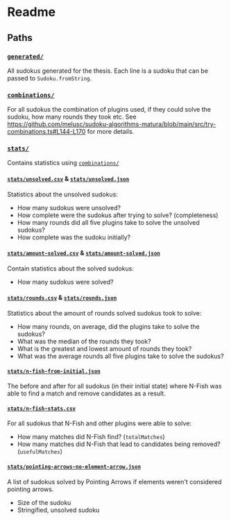 # Readme

## Paths

### [`generated/`][]

All sudokus generated for the thesis. Each line is a sudoku that can be passed to `Sudoku.fromString`.

### [`combinations/`][]

For all sudokus the combination of plugins used, if they could solve the sudoku, how many rounds they took etc. See <https://github.com/melusc/sudoku-algorithms-matura/blob/main/src/try-combinations.ts#L144-L170> for more details.

### [`stats/`][]

Contains statistics using [`combinations/`][]

#### [`stats/unsolved.csv`][] & [`stats/unsolved.json`][]

Statistics about the unsolved sudokus:

- How many sudokus were unsolved?
- How complete were the sudokus after trying to solve? (completeness)
- How many rounds did all five plugins take to solve the unsolved sudokus?
- How complete was the sudoku initially?

#### [`stats/amount-solved.csv`][] & [`stats/amount-solved.json`][]

Contain statistics about the solved sudokus:

- How many sudokus were solved?

#### [`stats/rounds.csv`][] & [`stats/rounds.json`][]

Statistics about the amount of rounds solved sudokus took to solve:

- How many rounds, on average, did the plugins take to solve the sudokus?
- What was the median of the rounds they took?
- What is the greatest and lowest amount of rounds they took?
- What was the average rounds all five plugins take to solve the sudokus?

#### [`stats/n-fish-from-initial.json`]

The before and after for all sudokus (in their initial state) where N-Fish was able to find a match and remove candidates as a result.

#### [`stats/n-fish-stats.csv`]

For all sudokus that N-Fish and other plugins were able to solve:

- How many matches did N-Fish find? (`totalMatches`)
- How many matches did N-Fish that lead to candidates being removed? (`usefulMatches`)

#### [`stats/pointing-arrows-no-element-arrow.json`]

A list of sudokus solved by Pointing Arrows if elements weren't considered pointing arrows.

- Size of the sudoku
- Stringified, unsolved sudoku

[`combinations/`]: ./combinations/
[`generated/`]: ./generated/
[`stats/`]: ./stats/
[`stats/unsolved.csv`]: ./stats/unsolved.csv
[`stats/unsolved.json`]: ./stats/unsolved.json
[`stats/amount-solved.csv`]: ./stats/amount-solved.csv
[`stats/amount-solved.json`]: ./stats/amount-solved.json
[`stats/amount-solved.csv`]: ./stats/amount-solved.csv
[`stats/rounds.json`]: ./stats/rounds.json
[`stats/rounds.csv`]: ./stats/rounds.csv
[`stats/n-fish-stats.csv`]: ./stats/n-fish-stats.csv
[`stats/n-fish-from-initial.json`]: ./stats/n-fish-from-initial.json
[`stats/pointing-arrows-no-element-arrow.json`]: ./stats/pointing-arrows-no-element-arrow.json
